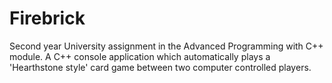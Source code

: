 # Firebrick
Second year University assignment in the Advanced Programming with C++ module. A C++ console application which automatically plays a 'Hearthstone style' card game between two computer controlled players.
